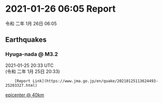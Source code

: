 # 2021-01-26 06:05 Report
令和 二年 1月 26日 06:05

## Earthquakes
### Hyuga-nada @ M3.2
2021-01-25 20:33 UTC  
        (令和 二年 1月 25日 20:33)
  
        [Report Link](https://www.jma.go.jp/en/quake/20210125113624493-25203327.html)  
[epicenter @ 40km](https://www.google.com/maps/place/32°00'00%22+131°42'00%22/@32,131.7,17z/data=!3m1!4b1!4m5!3m4!1s0x0:0x0!8m2!3d32!4d131.7)